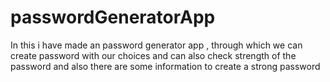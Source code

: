 # passwordGeneratorApp
In this i have made an password generator app , through which we can create password with our choices and can also check strength of the password and also there are some information to create a strong password
